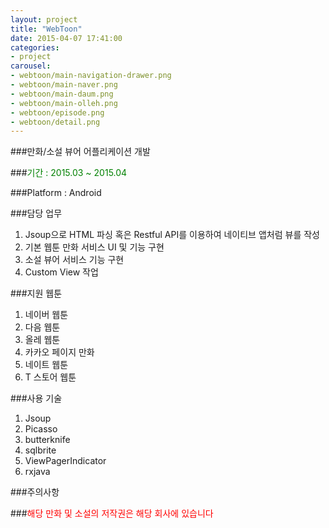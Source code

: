 ```yaml
---
layout: project
title: "WebToon"
date: 2015-04-07 17:41:00
categories:
- project
carousel:
- webtoon/main-navigation-drawer.png
- webtoon/main-naver.png
- webtoon/main-daum.png 
- webtoon/main-olleh.png
- webtoon/episode.png
- webtoon/detail.png
---
```


###만화/소설 뷰어 어플리케이션 개발

###<font color="green">기간 : 2015.03 ~ 2015.04</font>

###Platform : Android

###담당 업무 

1. Jsoup으로 HTML 파싱 혹은 Restful API를 이용하여 네이티브 앱처럼 뷰를 작성
2. 기본 웹툰 만화 서비스 UI 및 기능 구현
3. 소설 뷰어 서비스 기능 구현
4. Custom View 작업

###지원 웹툰

1. 네이버 웹툰
2. 다음 웹툰
3. 올레 웹툰
4. 카카오 페이지 만화
5. 네이트 웹툰
6. T 스토어 웹툰

###사용 기술

1. Jsoup
2. Picasso
3. butterknife
4. sqlbrite
5. ViewPagerIndicator
6. rxjava

###주의사항

###<font color="red">해당 만화 및 소설의 저작권은 해당 회사에 있습니다</font>
